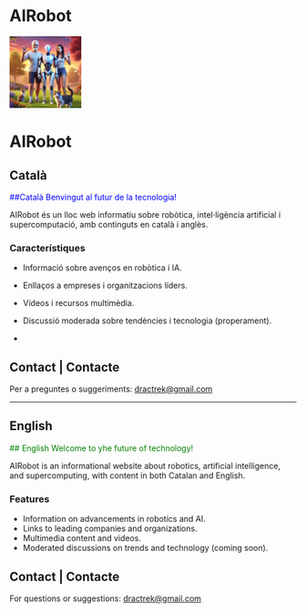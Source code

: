 # AIRobot
<img src="imatges/EvePic01.webp" width="25%" alt="Robots, AI, Humans, ...">

# AIRobot  

## **Català**
<span style="color: blue;">
##Català 
Benvingut al futur de la tecnologia!
</span>

AIRobot és un lloc web informatiu sobre robòtica, intel·ligència artificial i supercomputació, amb continguts en català i anglès.

### Característiques
- Informació sobre avenços en robòtica i IA.
- Enllaços a empreses i organitzacions líders.
- Vídeos i recursos multimèdia.
- Discussió moderada sobre tendències i tecnologia (properament).

- 
## Contact | Contacte
Per a preguntes o suggeriments: [dractrek@gmail.com](mailto:dractrek@gmail.com)


---

## **English**
<span style="color: green;">
## English 
Welcome to yhe future of technology!
</span>

AIRobot is an informational website about robotics, artificial intelligence, and supercomputing, with content in both Catalan and English.

### Features
- Information on advancements in robotics and AI.
- Links to leading companies and organizations.
- Multimedia content and videos.
- Moderated discussions on trends and technology (coming soon).


## Contact | Contacte
For questions or suggestions: [dractrek@gmail.com](mailto:dractrek@gmail.com)



